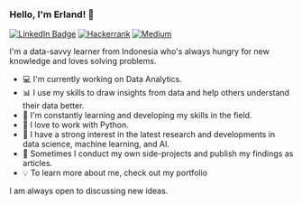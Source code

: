
### Hello, I'm Erland! 👋
[![LinkedIn Badge](https://img.shields.io/badge/LinkedIn-0077B5?style=flat-square&logo=linkedin&logoColor=white)](https://www.linkedin.com/in/barklight)
[![Hackerrank](https://img.shields.io/badge/-HackerRank-2EC866?style=flat-square&logo=HackerRank&logoColor=white)](https://www.hackerrank.com/barklight)
[![Medium](https://img.shields.io/badge/Medium-12100E?style=flat-square&logo=medium&logoColor=white)](https://medium.com/@barklight)

I'm a data-savvy learner from Indonesia who's always hungry for new knowledge and loves solving problems.

<div style="margin-left">

* 💻 I'm currently working on Data Analytics.
* 📊 I use my skills to draw insights from data and help others understand their data better.
* 🌱 I'm constantly learning and developing my skills in the field.
* 🐍 I love to work with Python.
* 🧠 I have a strong interest in the latest research and developments in data science, machine learning, and AI.
* 📝 Sometimes I conduct my own side-projects and publish my findings as articles.
* 💡 To learn more about me, check out my portfolio<br>

I am always open to discussing new ideas.
